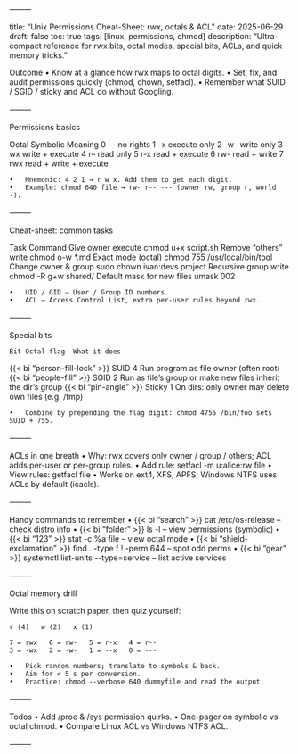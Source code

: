 
⸻

title: “Unix Permissions Cheat-Sheet: rwx, octals & ACL”
date: 2025-06-29
draft: false
toc: true
tags: [linux, permissions, chmod]
description: “Ultra-compact reference for rwx bits, octal modes, special bits, ACLs, and quick memory tricks.”

Outcome
	•	Know at a glance how rwx maps to octal digits.
	•	Set, fix, and audit permissions quickly (chmod, chown, setfacl).
	•	Remember what SUID / SGID / sticky and ACL do without Googling.

⸻

Permissions basics

Octal	Symbolic	Meaning
0	—	no rights
1	–x	execute only
2	-w-	write only
3	-wx	write + execute
4	r–	read only
5	r-x	read + execute
6	rw-	read + write
7	rwx	read + write + execute

	•	Mnemonic: 4 2 1 → r w x. Add them to get each digit.
	•	Example: chmod 640 file → rw- r-- --- (owner rw, group r, world -).

⸻

Cheat-sheet: common tasks

Task	Command
Give owner execute	chmod u+x script.sh
Remove “others” write	chmod o-w *.md
Exact mode (octal)	chmod 755 /usr/local/bin/tool
Change owner & group	sudo chown ivan:devs project
Recursive group write	chmod -R g+w shared/
Default mask for new files	umask 002

	•	UID / GID – User / Group ID numbers.
	•	ACL – Access Control List, extra per-user rules beyond rwx.

⸻

Special bits

	Bit	Octal flag	What it does
{{< bi “person-fill-lock” >}}	SUID	4	Run program as file owner (often root)
{{< bi “people-fill” >}}	SGID	2	Run as file’s group or make new files inherit the dir’s group
{{< bi “pin-angle” >}}	Sticky	1	On dirs: only owner may delete own files (e.g. /tmp)

	•	Combine by prepending the flag digit: chmod 4755 /bin/foo sets SUID + 755.

⸻

ACLs in one breath
	•	Why: rwx covers only owner / group / others; ACL adds per-user or per-group rules.
	•	Add rule: setfacl -m u:alice:rw file
	•	View rules: getfacl file
	•	Works on ext4, XFS, APFS; Windows NTFS uses ACLs by default (icacls).

⸻

Handy commands to remember
	•	{{< bi “search” >}} cat /etc/os-release – check distro info
	•	{{< bi “folder” >}} ls -l – view permissions (symbolic)
	•	{{< bi “123” >}} stat -c %a file – view octal mode
	•	{{< bi “shield-exclamation” >}} find . -type f ! -perm 644 – spot odd perms
	•	{{< bi “gear” >}} systemctl list-units --type=service – list active services

⸻

Octal memory drill

Write this on scratch paper, then quiz yourself:
```
r (4)   w (2)   x (1)

7 = rwx   6 = rw-   5 = r-x   4 = r--
3 = -wx   2 = -w-   1 = --x   0 = ---
```

	•	Pick random numbers; translate to symbols & back.
	•	Aim for < 5 s per conversion.
	•	Practice: chmod --verbose 640 dummyfile and read the output.

⸻

Todos
	•	Add /proc & /sys permission quirks.
	•	One-pager on symbolic vs octal chmod.
	•	Compare Linux ACL vs Windows NTFS ACL.

⸻
